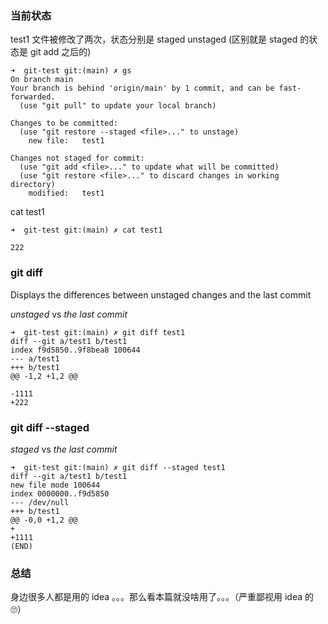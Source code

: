 

### 当前状态

test1 文件被修改了两次，状态分别是 staged unstaged (区别就是 staged 的状态是 git add 之后的)

```
➜  git-test git:(main) ✗ gs
On branch main
Your branch is behind 'origin/main' by 1 commit, and can be fast-forwarded.
  (use "git pull" to update your local branch)

Changes to be committed:
  (use "git restore --staged <file>..." to unstage)
	new file:   test1

Changes not staged for commit:
  (use "git add <file>..." to update what will be committed)
  (use "git restore <file>..." to discard changes in working directory)
	modified:   test1
```

cat test1

```
➜  git-test git:(main) ✗ cat test1  

222
```


### git diff 


Displays the differences between unstaged changes and the last commit

*unstaged* vs *the last commit*

```
➜  git-test git:(main) ✗ git diff test1
diff --git a/test1 b/test1
index f9d5850..9f8bea8 100644
--- a/test1
+++ b/test1
@@ -1,2 +1,2 @@
 
-1111
+222
```

### git diff --staged 

*staged* vs *the last commit*

```
➜  git-test git:(main) ✗ git diff --staged test1
diff --git a/test1 b/test1
new file mode 100644
index 0000000..f9d5850
--- /dev/null
+++ b/test1
@@ -0,0 +1,2 @@
+
+1111
(END)
```

### 总结

身边很多人都是用的 idea 。。。那么看本篇就没啥用了。。。（严重鄙视用 idea 的 🙄️）



